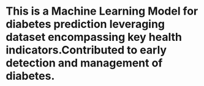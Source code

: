 # This is a Machine Learning Model for diabetes prediction leveraging dataset encompassing key health indicators.Contributed to early detection and management of diabetes.
